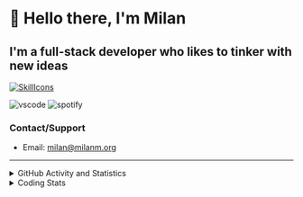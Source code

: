 # 👋 Hello there, I'm Milan
## I'm a full-stack developer who likes to tinker with new ideas
[![SkillIcons](https://skillicons.dev/icons?i=js,ts,nextjs,tailwind,html,go,bash,git,nginx,prisma,kubernetes,docker,linux)](https://skillicons.dev)

![vscode](https://nocache.advaith.workers.dev?url=https://img.shields.io/endpoint?url=https://dev.discordprofiles.me/api/badge/vscode/423203831971708958)
![spotify](https://nocache.advaith.workers.dev?url=https://img.shields.io/endpoint?url=https://dev.discordprofiles.me/api/badge/spotify/423203831971708958)

### Contact/Support

- Email: [milan@milanm.org](mailto:milan@milanm.org)
 
---
 
<details>
  <summary>GitHub Activity and Statistics</summary>
  <img src="/github-metrics.svg" />
</details>
<details>
  <summary>Coding Stats</summary>
  <!--START_SECTION:waka-->

```txt
JSON         24 mins         ████████████▒░░░░░░░░░░░░   49.11 %
Bash         9 mins          ████▓░░░░░░░░░░░░░░░░░░░░   18.13 %
JavaScript   6 mins          ███░░░░░░░░░░░░░░░░░░░░░░   12.24 %
CSS          5 mins          ███░░░░░░░░░░░░░░░░░░░░░░   11.60 %
TypeScript   2 mins          █▒░░░░░░░░░░░░░░░░░░░░░░░   05.81 %
```

<!--END_SECTION:waka-->
</details>
